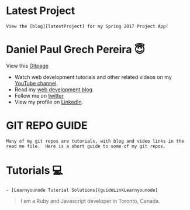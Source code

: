 # Latest Project

	View the [blog][latestProject] for my Spring 2017 Project App!

# Daniel Paul Grech Pereira :innocent:

View this [Gitpage][gitpagelink]

- Watch web development tutorials and other related videos on my [YouTube channel][youtubelink].
- Read my [web development blog][bloglink].
- Follow me on [twitter][twitterlink]
- View my profile on [LinkedIn][linkedinlink].


# GIT REPO GUIDE

	Many of my git repos are tutorials, with blog and video links in the read me file.  Here is a short guide to some of my git repos.


# Tutorials :computer:

	- [Learnyounode Tutorial Solutions][guideLinkLearnyounode]


> I am a Ruby and Javascript developer in Toronto, Canada.


[gitpagelink]: <https://pereiradaniel.github.io>
[youtubelink]: <https://www.youtube.com/c/danielpaulgrechpereira>
[bloglink]: <https://medium.com/@pereirawebdev>
[twitterlink]: <https://twitter.com/pereirawebdev>
[linkedinlink]: <https://ca.linkedin.com/in/danielpaulpereira>
[guideLinkLearnyounode]: <https://github.com/pereiradaniel/learnyounode>
[latestProject]: <https://medium.com/spring-2017-project-app-burrito-builder>